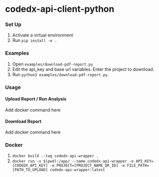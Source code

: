 # codedx-api-client-python
### Set Up
1. Activate a virtual environment
2. Run `pip install -e .`

### Examples
1. Open `examples/download-pdf-report.py`
2. Edit the api_key and base url variables. Enter the project to download.
3. Run `python3 examples/download-pdf-report.py`.

### Usage
#### Upload Report / Run Analysis

Add docker command here

#### Download Report 

Add docker command here 


### Docker
1. `docker build --tag codedx-api-wrapper .`
2. `docker run -v $(pwd):/app/ --name codedx-api-wrapper -e API_KEY=[CODEDX_API_KEY] -e PROJECT=[PROJECT_NAME_OR_ID] -e FILE_PATH=[PATH_TO_UPLOAD] codedx-api-wrapper:latest`
